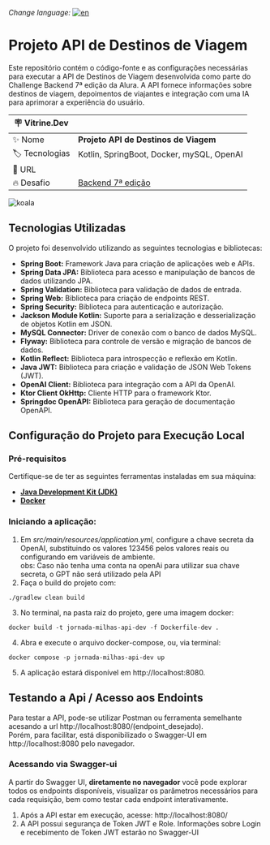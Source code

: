 *Change language:* [![en](https://img.shields.io/badge/lang-en-red.svg)](https://github.com/fabramattos/Alura_Challenge-Backend-07)<br>
# Projeto API de Destinos de Viagem

Este repositório contém o código-fonte e as configurações necessárias para executar a API de Destinos de Viagem desenvolvida como parte do Challenge Backend 7ª edição da Alura.
A API fornece informações sobre destinos de viagem, depoimentos de viajantes e integração com uma IA para aprimorar a experiência do usuário.

| :placard: Vitrine.Dev |     |
| -------------  | --- |
| :sparkles: Nome        | **Projeto API de Destinos de Viagem**
| :label: Tecnologias | Kotlin, SpringBoot, Docker, mySQL, OpenAI
| :rocket: URL         |
| :fire: Desafio     | [Backend 7ª edição](https://www.alura.com.br/challenges/back-end-7/semana-01-classes-relacionamentos-depoimentos)

<!-- Inserir imagem com a #vitrinedev ao final do link -->
![koala](https://github.com/fabramattos/Alura_Challenge-Backend-07/assets/45768087/a851dfab-4a6d-4f84-860d-e0b5e2046ed3#vitrinedev)

## Tecnologias Utilizadas
O projeto foi desenvolvido utilizando as seguintes tecnologias e bibliotecas:
* **Spring Boot:** Framework Java para criação de aplicações web e APIs.
* **Spring Data JPA:** Biblioteca para acesso e manipulação de bancos de dados utilizando JPA.
* **Spring Validation:** Biblioteca para validação de dados de entrada.
* **Spring Web:** Biblioteca para criação de endpoints REST.
* **Spring Security:** Biblioteca para autenticação e autorização.
* **Jackson Module Kotlin:** Suporte para a serialização e desserialização de objetos Kotlin em JSON.
* **MySQL Connector:** Driver de conexão com o banco de dados MySQL.
* **Flyway:** Biblioteca para controle de versão e migração de bancos de dados.
* **Kotlin Reflect:** Biblioteca para introspecção e reflexão em Kotlin.
* **Java JWT:** Biblioteca para criação e validação de JSON Web Tokens (JWT).
* **OpenAI Client:** Biblioteca para integração com a API da OpenAI.
* **Ktor Client OkHttp:** Cliente HTTP para o framework Ktor.
* **Springdoc OpenAPI:** Biblioteca para geração de documentação OpenAPI.


## Configuração do Projeto para Execução Local
### Pré-requisitos
Certifique-se de ter as seguintes ferramentas instaladas em sua máquina:
* [**Java Development Kit (JDK)**](https://www.oracle.com/java/technologies/downloads/)
* [**Docker**](https://www.docker.com/get-started/)


### Iniciando a aplicação:
1. Em *src/main/resources/application.yml*, configure a chave secreta da OpenAI, substituindo os valores 123456 pelos valores reais ou configurando em variáveis de ambiente.<br>
obs: Caso não tenha uma conta na openAi para utilizar sua chave secreta, o GPT não será utilizado pela API
2. Faça o build do projeto com:
```
./gradlew clean build
```
3. No terminal, na pasta raiz do projeto, gere uma imagem docker:
```
docker build -t jornada-milhas-api-dev -f Dockerfile-dev .
```
4. Abra e execute o arquivo docker-compose, ou, via terminal:
```
docker compose -p jornada-milhas-api-dev up
```
5. A aplicação estará disponível em http://localhost:8080.

   

## Testando a Api / Acesso aos Endoints
Para testar a API, pode-se utilizar Postman ou ferramenta semelhante acesando a url http://localhost:8080/(endpoint_desejado).<br>
Porém, para facilitar, está disponibilizado o Swagger-UI em http://localhost:8080 pelo navegador.

### Acessando via Swagger-ui
A partir do Swagger UI, **diretamente no navegador** você pode explorar todos os endpoints disponíveis, visualizar os parâmetros necessários para cada requisição, bem como testar cada endpoint interativamente.
1. Após a API estar em execução, acesse: http://localhost:8080/
2. A API possui segurança de Token JWT e Role. Informações sobre Login e recebimento de Token JWT estarão no Swagger-UI
